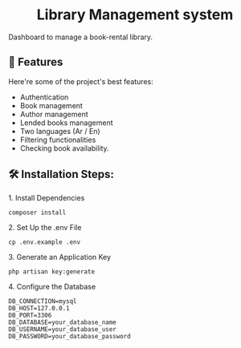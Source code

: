 <h1 align="center" id="title">Library Management system</h1>

<p id="description">Dashboard to manage a book-rental library.</p>

  
  
<h2>🧐 Features</h2>

Here're some of the project's best features:

*   Authentication
*   Book management
*   Author management
*   Lended books management
*   Two languages (Ar / En)
*   Filtering functionalities
*   Checking book availability.

<h2>🛠️ Installation Steps:</h2>

<p>1. Install Dependencies</p>

```
composer install
```

<p>2. Set Up the .env File</p>

```
cp .env.example .env
```

<p>3. Generate an Application Key</p>

```
php artisan key:generate
```

<p>4. Configure the Database</p>

```
DB_CONNECTION=mysql
DB_HOST=127.0.0.1
DB_PORT=3306
DB_DATABASE=your_database_name
DB_USERNAME=your_database_user
DB_PASSWORD=your_database_password
```
